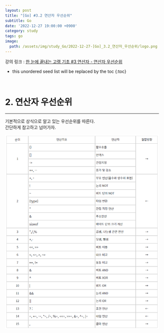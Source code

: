 ```yaml
---
layout: post
title: "[Go] #3.2 연산자 우선순위"
subtitle: Go
date: '2022-12-27 19:00:00 +0900'
category: study
tags: go
image:
  path: /assets/img/study_Go/2022-12-27-[Go]_3.2_연산자_우선순위/logo.png
---
```


강의 링크 : 
[한 눈에 끝내는 고랭 기초 #3 연산자 - 연산자 우선순위](https://edu.goorm.io/learn/lecture/2010/%ED%95%9C-%EB%88%88%EC%97%90-%EB%81%9D%EB%82%B4%EB%8A%94-%EA%B3%A0%EB%9E%AD-%EA%B8%B0%EC%B4%88/lesson/174442/%EC%97%B0%EC%82%B0%EC%9E%90-%EC%9A%B0%EC%84%A0%EC%88%9C%EC%9C%84) 

<!--more-->

* this unordered seed list will be replaced by the toc
{:toc}

<br>

# 2. 연산자 우선순위
---

기본적으로 상식으로 알고 있는 우선순위를 따른다.<br>
간단하게 참고하고 넘어가자.<br>

![2](/assets/img/study_Go/2022-12-27-[Go]_3.2_연산자_우선순위/1.png)